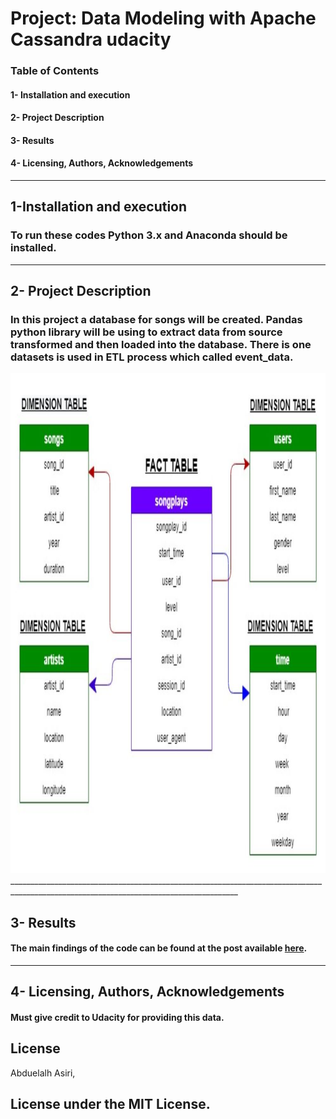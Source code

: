 # Project: Data Modeling with Apache Cassandra udacity

### Table of Contents
#### 1-	Installation and execution
#### 2-	Project Description
#### 3-	Results
#### 4-	Licensing, Authors, Acknowledgements

___________________________________________________________________________________________________________________________________________


## 1-Installation and execution

### To run these codes Python 3.x and Anaconda should be installed.

___________________________________________________________________________________________________________________________________________
## 2-	Project Description

### In this project a database for songs will be created. Pandas python library will be using to extract data from source transformed and then loaded into the database. There is one datasets is used in ETL process which called event_data.

<img src="https://github.com/Abdol9900/Data-modeling-with-Postgres/blob/master/Photo.JPG" alt="Italian Trulli" height="800" width="800">
_______________________________________________________________________________________________________________________________________

## 3- Results

#### The main findings of the code can be found at the post available [here](https://github.com/Abdol9900/Data-modeling-with-Postgres/blob/master/etl.ipynb).

___________________________________________________________________________________________________________________________________________

## 4-	Licensing, Authors, Acknowledgements 

#### Must give credit to Udacity for providing this data.

## License 
Abduelalh Asiri,

## License under the MIT License.
